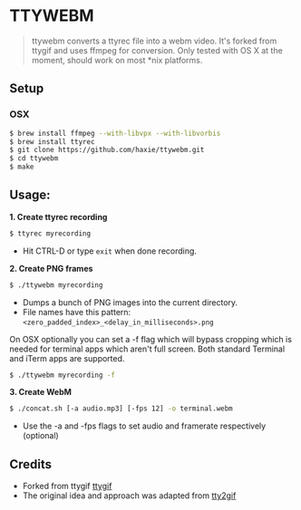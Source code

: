 # TTYWEBM 

> ttywebm converts a ttyrec file into a webm video.
> It's forked from ttygif and uses ffmpeg for conversion. 
> Only tested with OS X at the moment, should work on most \*nix platforms.

## Setup

### OSX
``` sh
$ brew install ffmpeg --with-libvpx --with-libvorbis 
$ brew install ttyrec
$ git clone https://github.com/haxie/ttywebm.git
$ cd ttywebm 
$ make
```

## Usage:

**1. Create ttyrec recording**

``` sh
$ ttyrec myrecording
```

* Hit CTRL-D or type `exit` when done recording.

**2. Create PNG frames**

``` sh
$ ./ttywebm myrecording
```

* Dumps a bunch of PNG images into the current directory.
* File names have this pattern: `<zero_padded_index>_<delay_in_milliseconds>.png`

On OSX optionally you can set a -f flag which will bypass cropping which is needed for terminal apps which aren't full screen. 
Both standard Terminal and iTerm apps are supported.

``` sh
$ ./ttywebm myrecording -f
```

**3. Create WebM**

``` sh
$ ./concat.sh [-a audio.mp3] [-fps 12] -o terminal.webm
```

* Use the -a and -fps flags to set audio and framerate respectively (optional)

## Credits

* Forked from ttygif [ttygif](https://github.com/icholy/ttygif)
* The original idea and approach was adapted from [tty2gif](https://bitbucket.org/antocuni/tty2gif)

